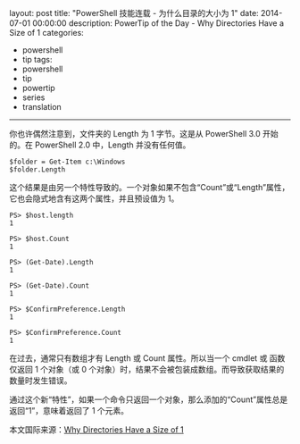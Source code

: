layout: post
title: "PowerShell 技能连载 - 为什么目录的大小为 1"
date: 2014-07-01 00:00:00
description: PowerTip of the Day - Why Directories Have a Size of 1
categories:
- powershell
- tip
tags:
- powershell
- tip
- powertip
- series
- translation
---
你也许偶然注意到，文件夹的 Length 为 1 字节。这是从 PowerShell 3.0 开始的。在 PowerShell 2.0 中，Length 并没有任何值。

    $folder = Get-Item c:\Windows
    $folder.Length

这个结果是由另一个特性导致的。一个对象如果不包含“Count”或“Length”属性，它也会隐式地含有这两个属性，并且预设值为 1。

    PS> $host.length
    1
    
    PS> $host.Count
    1
    
    PS> (Get-Date).Length
    1
    
    PS> (Get-Date).Count
    1
    
    PS> $ConfirmPreference.Length
    1
    
    PS> $ConfirmPreference.Count
    1

在过去，通常只有数组才有 Length 或 Count 属性。所以当一个 cmdlet 或 函数仅返回 1 个对象（或 0 个对象）时，结果不会被包装成数组。而导致获取结果的数量时发生错误。

通过这个新“特性”，如果一个命令只返回一个对象，那么添加的“Count”属性总是返回“1”，意味着返回了 1 个元素。

<!--more-->
本文国际来源：[Why Directories Have a Size of 1](http://community.idera.com/powershell/powertips/b/tips/posts/why-directories-have-a-size-of-1)
